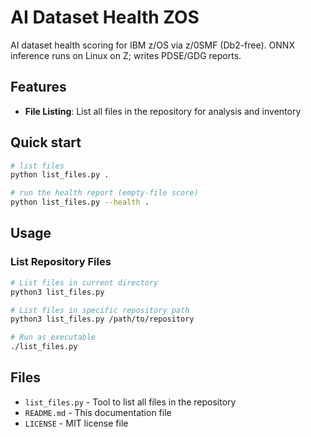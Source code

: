 # AI Dataset Health ZOS

AI dataset health scoring for IBM z/OS via z/0SMF (Db2-free). ONNX inference runs on Linux on Z; writes PDSE/GDG reports.

## Features

- **File Listing**: List all files in the repository for analysis and inventory

## Quick start

```bash
# list files
python list_files.py .

# run the health report (empty-file score)
python list_files.py --health .
```

## Usage

### List Repository Files

```bash
# List files in current directory
python3 list_files.py

# List files in specific repository path
python3 list_files.py /path/to/repository

# Run as executable
./list_files.py
```

## Files

- `list_files.py` - Tool to list all files in the repository
- `README.md` - This documentation file  
- `LICENSE` - MIT license file
